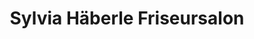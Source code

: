 ---
title: "Sylvia Häberle Friseursalon"
url: /bad-saulgau/sylvia-haeberle-friseursalon/
shop: Friseur
---